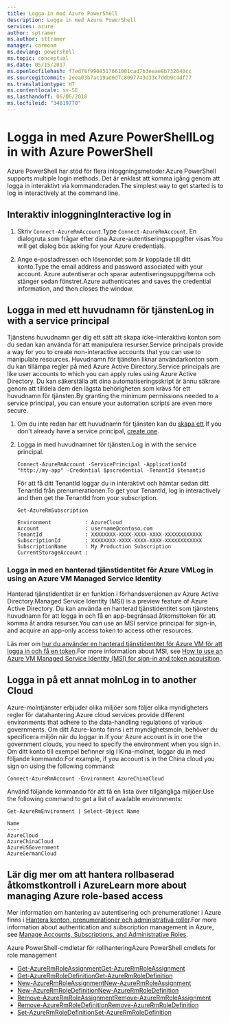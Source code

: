 ```yaml
---
title: Logga in med Azure PowerShell
description: Logga in med Azure PowerShell
services: azure
author: sptramer
ms.author: sttramer
manager: carmonm
ms.devlang: powershell
ms.topic: conceptual
ms.date: 05/15/2017
ms.openlocfilehash: f7ed78f9908517661001cad7b3eeae8b732640cc
ms.sourcegitcommit: 2eea03b7ac19ad6d7c8097743d33c7ddb9c4df77
ms.translationtype: HT
ms.contentlocale: sv-SE
ms.lasthandoff: 06/06/2018
ms.locfileid: "34819770"
---
```

# <a name="log-in-with-azure-powershell"></a><span data-ttu-id="e99f5-103">Logga in med Azure PowerShell</span><span class="sxs-lookup"><span data-stu-id="e99f5-103">Log in with Azure PowerShell</span></span>

<span data-ttu-id="e99f5-104">Azure PowerShell har stöd för flera inloggningsmetoder.</span><span class="sxs-lookup"><span data-stu-id="e99f5-104">Azure PowerShell supports multiple login methods.</span></span> <span data-ttu-id="e99f5-105">Det är enklast att komma igång genom att logga in interaktivt via kommandoraden.</span><span class="sxs-lookup"><span data-stu-id="e99f5-105">The simplest way to get started is to log in interactively at the command line.</span></span>

## <a name="interactive-log-in"></a><span data-ttu-id="e99f5-106">Interaktiv inloggning</span><span class="sxs-lookup"><span data-stu-id="e99f5-106">Interactive log in</span></span>

1. <span data-ttu-id="e99f5-107">Skriv `Connect-AzureRmAccount`.</span><span class="sxs-lookup"><span data-stu-id="e99f5-107">Type `Connect-AzureRmAccount`.</span></span> <span data-ttu-id="e99f5-108">En dialogruta som frågar efter dina Azure-autentiseringsuppgifter visas.</span><span class="sxs-lookup"><span data-stu-id="e99f5-108">You will get dialog box asking for your Azure credentials.</span></span>

2. <span data-ttu-id="e99f5-109">Ange e-postadressen och lösenordet som är kopplade till ditt konto.</span><span class="sxs-lookup"><span data-stu-id="e99f5-109">Type the email address and password associated with your account.</span></span> <span data-ttu-id="e99f5-110">Azure autentiserar och sparar autentiseringsuppgifterna och stänger sedan fönstret.</span><span class="sxs-lookup"><span data-stu-id="e99f5-110">Azure authenticates and saves the credential information, and then closes the window.</span></span>

## <a name="log-in-with-a-service-principal"></a><span data-ttu-id="e99f5-111">Logga in med ett huvudnamn för tjänsten</span><span class="sxs-lookup"><span data-stu-id="e99f5-111">Log in with a service principal</span></span>

<span data-ttu-id="e99f5-112">Tjänstens huvudnamn ger dig ett sätt att skapa icke-interaktiva konton som du sedan kan använda för att manipulera resurser.</span><span class="sxs-lookup"><span data-stu-id="e99f5-112">Service principals provide a way for you to create non-interactive accounts that you can use to manipulate resources.</span></span> <span data-ttu-id="e99f5-113">Huvudnamn för tjänsten liknar användarkonton som du kan tillämpa regler på med Azure Active Directory.</span><span class="sxs-lookup"><span data-stu-id="e99f5-113">Service principals are like user accounts to which you can apply rules using Azure Active Directory.</span></span> <span data-ttu-id="e99f5-114">Du kan säkerställa att dina automatiseringsskript är ännu säkrare genom att tilldela dem den lägsta behörigheten som krävs för ett huvudnamn för tjänsten.</span><span class="sxs-lookup"><span data-stu-id="e99f5-114">By granting the minimum permissions needed to a service principal, you can ensure your automation scripts are even more secure.</span></span>

1. <span data-ttu-id="e99f5-115">Om du inte redan har ett huvudnamn för tjänsten kan du [skapa ett](create-azure-service-principal-azureps.md).</span><span class="sxs-lookup"><span data-stu-id="e99f5-115">If you don't already have a service principal, [create one](create-azure-service-principal-azureps.md).</span></span>

2. <span data-ttu-id="e99f5-116">Logga in med huvudnamnet för tjänsten.</span><span class="sxs-lookup"><span data-stu-id="e99f5-116">Log in with the service principal.</span></span>

    ```azurepowershell-interactive
    Connect-AzureRmAccount -ServicePrincipal -ApplicationId  "http://my-app" -Credential $pscredential -TenantId $tenantid
    ```

    <span data-ttu-id="e99f5-117">För att få ditt TenantId loggar du in interaktivt och hämtar sedan ditt TenantId från prenumerationen.</span><span class="sxs-lookup"><span data-stu-id="e99f5-117">To get your TenantId, log in interactively and then get the TenantId from your subscription.</span></span>

    ```azurepowershell-interactive
    Get-AzureRmSubscription
    ```

    ```output
    Environment           : AzureCloud
    Account               : username@contoso.com
    TenantId              : XXXXXXXX-XXXX-XXXX-XXXX-XXXXXXXXXXXX
    SubscriptionId        : XXXXXXXX-XXXX-XXXX-XXXX-XXXXXXXXXXXX
    SubscriptionName      : My Production Subscription
    CurrentStorageAccount :
    ```

### <a name="log-in-using-an-azure-vm-managed-service-identity"></a><span data-ttu-id="e99f5-118">Logga in med en hanterad tjänstidentitet för Azure VM</span><span class="sxs-lookup"><span data-stu-id="e99f5-118">Log in using an Azure VM Managed Service Identity</span></span>

<span data-ttu-id="e99f5-119">Hanterad tjänstidentitet är en funktion i förhandsversionen av Azure Active Directory.</span><span class="sxs-lookup"><span data-stu-id="e99f5-119">Managed Service Identity (MSI) is a preview feature of Azure Active Directory.</span></span> <span data-ttu-id="e99f5-120">Du kan använda en hanterad tjänstidentitet som tjänstens huvudnamn för att logga in och få en app-begränsad åtkomsttoken för att komma åt andra resurser.</span><span class="sxs-lookup"><span data-stu-id="e99f5-120">You can use an MSI service principal for sign-in, and acquire an app-only access token to access other resources.</span></span>

<span data-ttu-id="e99f5-121">Läs mer om [hur du använder en hanterad tjänstidentitet för Azure VM för att logga in och få en token](/azure/active-directory/msi-how-to-get-access-token-using-msi).</span><span class="sxs-lookup"><span data-stu-id="e99f5-121">For more information about MSI, see [How to use an Azure VM Managed Service Identity (MSI) for sign-in and token acquisition](/azure/active-directory/msi-how-to-get-access-token-using-msi).</span></span>

## <a name="log-in-to-another-cloud"></a><span data-ttu-id="e99f5-122">Logga in på ett annat moln</span><span class="sxs-lookup"><span data-stu-id="e99f5-122">Log in to another Cloud</span></span>

<span data-ttu-id="e99f5-123">Azure-molntjänster erbjuder olika miljöer som följer olika myndigheters regler för datahantering.</span><span class="sxs-lookup"><span data-stu-id="e99f5-123">Azure cloud services provide different environments that adhere to the data-handling regulations of various governments.</span></span> <span data-ttu-id="e99f5-124">Om ditt Azure-konto finns i ett myndighetsmoln, behöver du specificera miljön när du loggar in.</span><span class="sxs-lookup"><span data-stu-id="e99f5-124">If your Azure account is in one the government clouds, you need to specify the environment when you sign in.</span></span> <span data-ttu-id="e99f5-125">Om ditt konto till exempel befinner sig i Kina-molnet, loggar du in med följande kommando:</span><span class="sxs-lookup"><span data-stu-id="e99f5-125">For example, if you account is in the China cloud you sign on using the following command:</span></span>

```azurepowershell-interactive
Connect-AzureRmAccount -Environment AzureChinaCloud
```

<span data-ttu-id="e99f5-126">Använd följande kommando för att få en lista över tillgängliga miljöer:</span><span class="sxs-lookup"><span data-stu-id="e99f5-126">Use the following command to get a list of available environments:</span></span>

```azurepowershell-interactive
Get-AzureRmEnvironment | Select-Object Name
```

```output
Name
----
AzureCloud
AzureChinaCloud
AzureUSGovernment
AzureGermanCloud
```

## <a name="learn-more-about-managing-azure-role-based-access"></a><span data-ttu-id="e99f5-127">Lär dig mer om att hantera rollbaserad åtkomstkontroll i Azure</span><span class="sxs-lookup"><span data-stu-id="e99f5-127">Learn more about managing Azure role-based access</span></span>

<span data-ttu-id="e99f5-128">Mer information om hantering av autentisering och prenumerationer i Azure finns i [Hantera konton, prenumerationer och administrativa roller](/azure/active-directory/role-based-access-control-configure).</span><span class="sxs-lookup"><span data-stu-id="e99f5-128">For more information about authentication and subscription management in Azure, see [Manage Accounts, Subscriptions, and Administrative Roles](/azure/active-directory/role-based-access-control-configure).</span></span>

<span data-ttu-id="e99f5-129">Azure PowerShell-cmdletar för rollhantering</span><span class="sxs-lookup"><span data-stu-id="e99f5-129">Azure PowerShell cmdlets for role management</span></span>

* [<span data-ttu-id="e99f5-130">Get-AzureRmRoleAssignment</span><span class="sxs-lookup"><span data-stu-id="e99f5-130">Get-AzureRmRoleAssignment</span></span>](/powershell/module/AzureRM.Resources/Get-AzureRmRoleAssignment)
* [<span data-ttu-id="e99f5-131">Get-AzureRmRoleDefinition</span><span class="sxs-lookup"><span data-stu-id="e99f5-131">Get-AzureRmRoleDefinition</span></span>](/powershell/module/AzureRM.Resources/Get-AzureRmRoleDefinition)
* [<span data-ttu-id="e99f5-132">New-AzureRmRoleAssignment</span><span class="sxs-lookup"><span data-stu-id="e99f5-132">New-AzureRmRoleAssignment</span></span>](/powershell/module/AzureRM.Resources/New-AzureRmRoleAssignment)
* [<span data-ttu-id="e99f5-133">New-AzureRmRoleDefinition</span><span class="sxs-lookup"><span data-stu-id="e99f5-133">New-AzureRmRoleDefinition</span></span>](/powershell/module/AzureRM.Resources/New-AzureRmRoleDefinition)
* [<span data-ttu-id="e99f5-134">Remove-AzureRmRoleAssignment</span><span class="sxs-lookup"><span data-stu-id="e99f5-134">Remove-AzureRmRoleAssignment</span></span>](/powershell/module/AzureRM.Resources/Remove-AzureRmRoleAssignment)
* [<span data-ttu-id="e99f5-135">Remove-AzureRmRoleDefinition</span><span class="sxs-lookup"><span data-stu-id="e99f5-135">Remove-AzureRmRoleDefinition</span></span>](/powershell/module/AzureRM.Resources/Remove-AzureRmRoleDefinition)
* [<span data-ttu-id="e99f5-136">Set-AzureRmRoleDefinition</span><span class="sxs-lookup"><span data-stu-id="e99f5-136">Set-AzureRmRoleDefinition</span></span>](/powershell/moduel/AzureRM.Resources/Set-AzureRmRoleDefinition)
